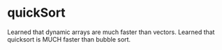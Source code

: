 # quickSort
Learned that dynamic arrays are much faster than vectors.
Learned that quicksort is MUCH faster than bubble sort.
